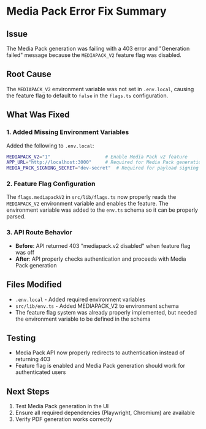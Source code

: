 # Media Pack Error Fix Summary

## Issue
The Media Pack generation was failing with a 403 error and "Generation failed" message because the `MEDIAPACK_V2` feature flag was disabled.

## Root Cause
The `MEDIAPACK_V2` environment variable was not set in `.env.local`, causing the feature flag to default to `false` in the `flags.ts` configuration.

## What Was Fixed

### 1. Added Missing Environment Variables
Added the following to `.env.local`:
```bash
MEDIAPACK_V2="1"                    # Enable Media Pack v2 feature
APP_URL="http://localhost:3000"     # Required for Media Pack generation
MEDIA_PACK_SIGNING_SECRET="dev-secret"  # Required for payload signing
```

### 2. Feature Flag Configuration
The `flags.mediapackV2` in `src/lib/flags.ts` now properly reads the `MEDIAPACK_V2` environment variable and enables the feature. The environment variable was added to the `env.ts` schema so it can be properly parsed.

### 3. API Route Behavior
- **Before**: API returned 403 "mediapack.v2 disabled" when feature flag was off
- **After**: API properly checks authentication and proceeds with Media Pack generation

## Files Modified
- `.env.local` - Added required environment variables
- `src/lib/env.ts` - Added MEDIAPACK_V2 to environment schema
- The feature flag system was already properly implemented, but needed the environment variable to be defined in the schema

## Testing
- Media Pack API now properly redirects to authentication instead of returning 403
- Feature flag is enabled and Media Pack generation should work for authenticated users

## Next Steps
1. Test Media Pack generation in the UI
2. Ensure all required dependencies (Playwright, Chromium) are available
3. Verify PDF generation works correctly
